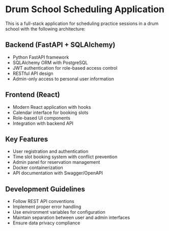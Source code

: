 <!-- Use this file to provide workspace-specific custom instructions to Copilot. For more details, visit https://code.visualstudio.com/docs/copilot/copilot-customization#_use-a-githubcopilotinstructionsmd-file -->

# Drum School Scheduling Application

This is a full-stack application for scheduling practice sessions in a drum school with the following architecture:

## Backend (FastAPI + SQLAlchemy)

- Python FastAPI framework
- SQLAlchemy ORM with PostgreSQL
- JWT authentication for role-based access control
- RESTful API design
- Admin-only access to personal user information

## Frontend (React)

- Modern React application with hooks
- Calendar interface for booking slots
- Role-based UI components
- Integration with backend API

## Key Features

- User registration and authentication
- Time slot booking system with conflict prevention
- Admin panel for reservation management
- Docker containerization
- API documentation with Swagger/OpenAPI

## Development Guidelines

- Follow REST API conventions
- Implement proper error handling
- Use environment variables for configuration
- Maintain separation between user and admin interfaces
- Ensure data privacy compliance
